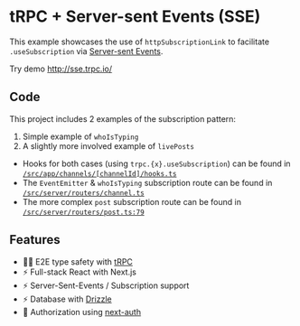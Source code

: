 # tRPC + Server-sent Events (SSE)

This example showcases the use of `httpSubscriptionLink` to facilitate `.useSubscription` via [Server-sent Events](https://developer.mozilla.org/en-US/docs/Web/API/Server-sent_events/Using_server-sent_events).

Try demo http://sse.trpc.io/

## Code
This project includes 2 examples of the subscription pattern:
1. Simple example of `whoIsTyping`
2. A slightly more involved example of `livePosts`

* Hooks for both cases (using `trpc.{x}.useSubscription`) can be found in [`/src/app/channels/[channelId]/hooks.ts`](examples/next-sse-chat/src/app/channels/[channelId]/hooks.ts)
* The `EventEmitter` & `whoIsTyping` subscription route can be found in [`/src/server/routers/channel.ts`](examples/next-sse-chat/src/server/routers/channel.ts)
* The more complex `post` subscription route can be found in [`/src/server/routers/post.ts:79`](examples/next-sse-chat/src/server/routers/post.ts)


## Features

- 🧙‍♂️ E2E type safety with [tRPC](https://trpc.io)
- ⚡ Full-stack React with Next.js
- ⚡ Server-Sent-Events / Subscription support
- ⚡ Database with [Drizzle](https://orm.drizzle.team/)
- 🔐 Authorization using [next-auth](https://next-auth.js.org/)
